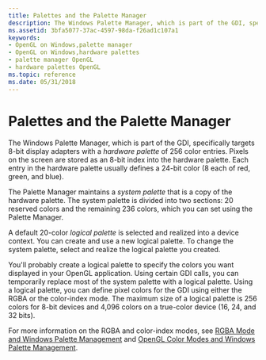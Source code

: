 ```yaml
---
title: Palettes and the Palette Manager
description: The Windows Palette Manager, which is part of the GDI, specifically targets 8-bit display adapters with a hardware palette of 256 color entries.
ms.assetid: 3bfa5077-37ac-4597-98da-f26ad1c107a1
keywords:
- OpenGL on Windows,palette manager
- OpenGL on Windows,hardware palettes
- palette manager OpenGL
- hardware palettes OpenGL
ms.topic: reference
ms.date: 05/31/2018
---
```


# Palettes and the Palette Manager

The Windows Palette Manager, which is part of the GDI, specifically targets 8-bit display adapters with a *hardware palette* of 256 color entries. Pixels on the screen are stored as an 8-bit index into the hardware palette. Each entry in the hardware palette usually defines a 24-bit color (8 each of red, green, and blue).

The Palette Manager maintains a *system palette* that is a copy of the hardware palette. The system palette is divided into two sections: 20 reserved colors and the remaining 236 colors, which you can set using the Palette Manager.

A default 20-color *logical palette* is selected and realized into a device context. You can create and use a new logical palette. To change the system palette, select and realize the logical palette you created.

You'll probably create a logical palette to specify the colors you want displayed in your OpenGL application. Using certain GDI calls, you can temporarily replace most of the system palette with a logical palette. Using a logical palette, you can define pixel colors for the GDI using either the RGBA or the color-index mode. The maximum size of a logical palette is 256 colors for 8-bit devices and 4,096 colors on a true-color device (16, 24, and 32 bits).

For more information on the RGBA and color-index modes, see [RGBA Mode and Windows Palette Management](rgba-mode-and-windows-palette-management.md) and [OpenGL Color Modes and Windows Palette Management](opengl-color-modes-and-windows-palette-management.md).

 

 




